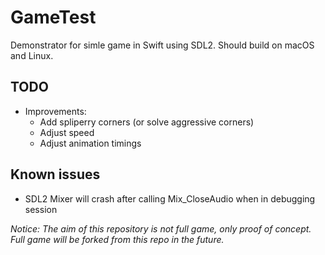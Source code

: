 # GameTest

Demonstrator for simle game in Swift using SDL2. Should build on macOS and Linux.

## TODO
- Improvements:
  - Add spliperry corners (or solve aggressive corners)
  - Adjust speed
  - Adjust animation timings


## Known issues
 - SDL2 Mixer will crash after calling Mix_CloseAudio when in debugging session

*Notice: The aim of this repository is not full game, only proof of concept. Full game will be forked from this repo in the future.*
